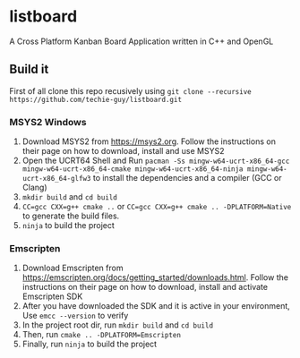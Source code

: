 # listboard

A Cross Platform Kanban Board Application written in C++ and OpenGL

## Build it
First of all clone this repo recusively using `git clone --recursive https://github.com/techie-guy/listboard.git`

### MSYS2 Windows
1. Download MSYS2 from https://msys2.org. Follow the instructions on their page on how to download, install and use MSYS2
2. Open the UCRT64 Shell and Run `pacman -Ss mingw-w64-ucrt-x86_64-gcc mingw-w64-ucrt-x86_64-cmake mingw-w64-ucrt-x86_64-ninja mingw-w64-ucrt-x86_64-glfw3` to install the dependencies and a compiler (GCC or Clang)
3. `mkdir build` and `cd build`
4. `CC=gcc CXX=g++ cmake ..` or `CC=gcc CXX=g++ cmake .. -DPLATFORM=Native` to generate the build files.
5. `ninja` to build the project

### Emscripten
1. Download Emscripten from https://emscripten.org/docs/getting_started/downloads.html. Follow the instructions on their page on how to download, install and activate Emscripten SDK
2. After you have downloaded the SDK and it is active in your environment, Use `emcc --version` to verify
3. In the project root dir, run `mkdir build` and `cd build`
4. Then, run `cmake .. -DPLATFORM=Emscripten`
5. Finally, run `ninja` to build the project
